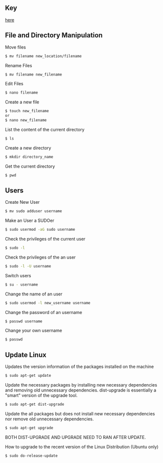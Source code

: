 ## Key
[here](#Users)


## File and Directory Manipulation

Move files

```bash
$ mv filename new_location/filename
```

Rename Files

```bash
$ mv filename new_filename
```

Edit Files

```bash
$ nano filename
```

Create a new file

```bash
$ touch new_filename
or
$ nano new_filename
```

List the content of the current directory

```bash
$ ls
```

Create a new directory

```bash
$ mkdir directory_name
```

Get the current directory

```bash
$ pwd
```

## Users

Create New User

```bash
$ mv sudo adduser username
```

Make an User a SUDOer

```bash
$ sudo usermod -aG sudo username
```

Check the privileges of the current user

```bash
$ sudo -l
```

Check the privileges of the an user

```bash
$ sudo -l -U username
```

Switch users

```bash
$ su - username
```

Change the name of an user

```bash
$ sudo usermod -l new_username username
```

Change the password of an username

```bash
$ passwd username
```

Change your own username

```bash
$ passwd 
```

## Update Linux

Updates the version information of the packages installed on the machine

```bash
$ sudo apt-get update
```
Update the necessary packages by installing new necessary dependencies and removing old unnecessary dependencies. dist-upgrade is essentially a "smart" version of the upgrade tool.

```bash
$ sudo apt-get dist-upgrade
```

Update the all packages but does not install new necessary dependencies nor remove old unnecessary dependencies. 

```bash
$ sudo apt-get upgrade
```

BOTH DIST-UPGRADE AND UPGRADE NEED TO RAN AFTER UPDATE.

How to upgrade to the recent version of the Linux Distribution (Ubuntu only)

```bash
$ sudo do-release-update
```
